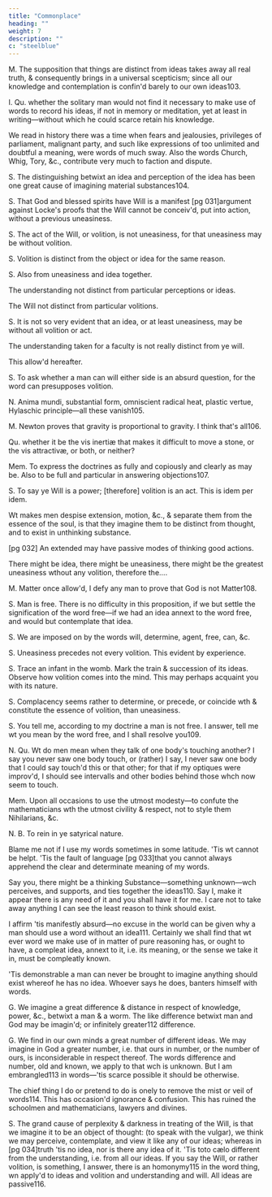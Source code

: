 ```yaml
---
title: "Commonplace"
heading: ""
weight: 7
description: ""
c: "steelblue"
---
```



M.
The supposition that things are distinct from ideas takes away all real truth, & consequently brings in a universal scepticism; since all our knowledge and contemplation is confin'd barely to our own ideas103.

I.
Qu. whether the solitary man would not find it necessary to make use of words to record his ideas, if not in memory or meditation, yet at least in writing—without which he could scarce retain his knowledge.

We read in history there was a time when fears and jealousies, privileges of parliament, malignant party, and such like expressions of too unlimited and doubtful a meaning, were words of much sway. Also the words Church, Whig, Tory, &c., contribute very much to faction and dispute.

S.
The distinguishing betwixt an idea and perception of the idea has been one great cause of imagining material substances104.

S.
That God and blessed spirits have Will is a manifest [pg 031]argument against Locke's proofs that the Will cannot be conceiv'd, put into action, without a previous uneasiness.

S.
The act of the Will, or volition, is not uneasiness, for that uneasiness may be without volition.

S.
Volition is distinct from the object or idea for the same reason.

S.
Also from uneasiness and idea together.

The understanding not distinct from particular perceptions or ideas.

The Will not distinct from particular volitions.

S.
It is not so very evident that an idea, or at least uneasiness, may be without all volition or act.

The understanding taken for a faculty is not really distinct from ye will.

This allow'd hereafter.

S.
To ask whether a man can will either side is an absurd question, for the word can presupposes volition.

N.
Anima mundi, substantial form, omniscient radical heat, plastic vertue, Hylaschic principle—all these vanish105.

M.
Newton proves that gravity is proportional to gravity. I think that's all106.

Qu. whether it be the vis inertiæ that makes it difficult to move a stone, or the vis attractivæ, or both, or neither?

Mem. To express the doctrines as fully and copiously and clearly as may be. Also to be full and particular in answering objections107.

S.
To say ye Will is a power; [therefore] volition is an act. This is idem per idem.

Wt makes men despise extension, motion, &c., & separate them from the essence of the soul, is that they imagine them to be distinct from thought, and to exist in unthinking substance.

[pg 032]
An extended may have passive modes of thinking good actions.

There might be idea, there might be uneasiness, there might be the greatest uneasiness wthout any volition, therefore the....

M.
Matter once allow'd, I defy any man to prove that God is not Matter108.

S.
Man is free. There is no difficulty in this proposition, if we but settle the signification of the word free—if we had an idea annext to the word free, and would but contemplate that idea.

S.
We are imposed on by the words will, determine, agent, free, can, &c.

S.
Uneasiness precedes not every volition. This evident by experience.

S.
Trace an infant in the womb. Mark the train & succession of its ideas. Observe how volition comes into the mind. This may perhaps acquaint you with its nature.

S.
Complacency seems rather to determine, or precede, or coincide wth & constitute the essence of volition, than uneasiness.

S.
You tell me, according to my doctrine a man is not free. I answer, tell me wt you mean by the word free, and I shall resolve you109.

N.
Qu. Wt do men mean when they talk of one body's touching another? I say you never saw one body touch, or (rather) I say, I never saw one body that I could say touch'd this or that other; for that if my optiques were improv'd, I should see intervalls and other bodies behind those whch now seem to touch.

Mem. Upon all occasions to use the utmost modesty—to confute the mathematicians wth the utmost civility & respect, not to style them Nihilarians, &c.

N. B. To rein in ye satyrical nature.

Blame me not if I use my words sometimes in some latitude. 'Tis wt cannot be helpt. 'Tis the fault of language [pg 033]that you cannot always apprehend the clear and determinate meaning of my words.

Say you, there might be a thinking Substance—something unknown—wch perceives, and supports, and ties together the ideas110. Say I, make it appear there is any need of it and you shall have it for me. I care not to take away anything I can see the least reason to think should exist.

I affirm 'tis manifestly absurd—no excuse in the world can be given why a man should use a word without an idea111. Certainly we shall find that wt ever word we make use of in matter of pure reasoning has, or ought to have, a compleat idea, annext to it, i.e. its meaning, or the sense we take it in, must be compleatly known.

'Tis demonstrable a man can never be brought to imagine anything should exist whereof he has no idea. Whoever says he does, banters himself with words.

G.
We imagine a great difference & distance in respect of knowledge, power, &c., betwixt a man & a worm. The like difference betwixt man and God may be imagin'd; or infinitely greater112 difference.

G.
We find in our own minds a great number of different ideas. We may imagine in God a greater number, i.e. that ours in number, or the number of ours, is inconsiderable in respect thereof. The words difference and number, old and known, we apply to that wch is unknown. But I am embrangled113 in words—'tis scarce possible it should be otherwise.

The chief thing I do or pretend to do is onely to remove the mist or veil of words114. This has occasion'd ignorance & confusion. This has ruined the schoolmen and mathematicians, lawyers and divines.

S.
The grand cause of perplexity & darkness in treating of the Will, is that we imagine it to be an object of thought: (to speak with the vulgar), we think we may perceive, contemplate, and view it like any of our ideas; whereas in [pg 034]truth 'tis no idea, nor is there any idea of it. 'Tis toto cælo different from the understanding, i.e. from all our ideas. If you say the Will, or rather volition, is something, I answer, there is an homonymy115 in the word thing, wn apply'd to ideas and volition and understanding and will. All ideas are passive116.

